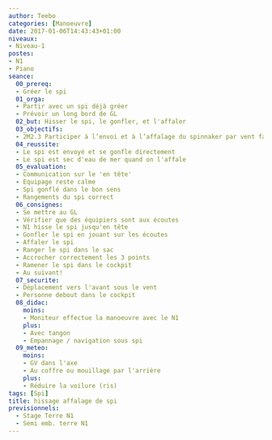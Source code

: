 ```yaml
---
author: Teebo
categories: [Manoeuvre]
date: 2017-01-06T14:43:43+01:00
niveaux:
- Niveau-1
postes:
- N1
- Piano
seance:
  00_prereq:
  - Gréer le spi
  01_orga:
  - Partir avec un spi déjà gréer
  - Prévoir un long bord de GL
  02_but: Hisser le spi, le gonfler, et l'affaler
  03_objectifs:
  - 2M2.3 Participer à l’envoi et à l’affalage du spinnaker par vent faible
  04_reussite:
  - Le spi est envoyé et se gonfle directement
  - Le spi est sec d'eau de mer quand on l'affale
  05_evaluation:
  - Communication sur le 'en tête'
  - Equipage reste calme
  - Spi gonflé dans le bon sens
  - Rangements du spi correct
  06_consignes:
  - Se mettre au GL
  - Vérifier que des équipiers sont aux écoutes
  - N1 hisse le spi jusqu'en tête
  - Gonfler le spi en jouant sur les écoutes
  - Affaler le spi
  - Ranger le spi dans le sac
  - Accrocher correctement les 3 points
  - Ramener le spi dans le cockpit
  - Au suivant!
  07_securite:
  - Déplacement vers l'avant sous le vent
  - Personne debout dans le cockpit
  08_didac:
    moins:
    - Moniteur effectue la manoeuvre avec le N1
    plus:
    - Avec tangon
    - Empannage / navigation sous spi
  09_meteo:
    moins:
    - GV dans l'axe
    - Au coffre ou mouillage par l'arrière
    plus:
    - Réduire la voilure (ris)
tags: [Spi]
title: hissage affalage de spi
previsionnels:
  - Stage Terre N1
  - Semi emb. terre N1
---
```

